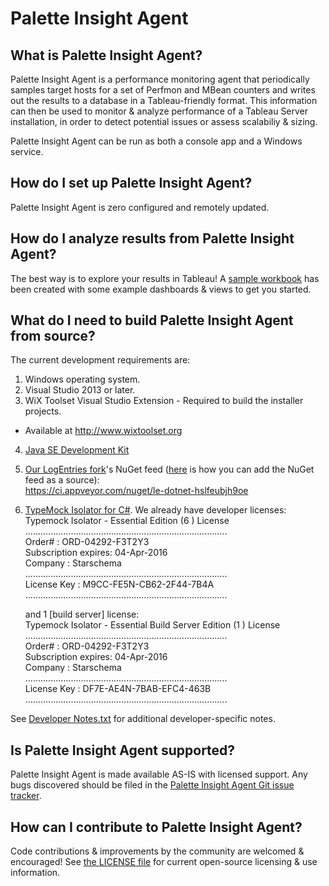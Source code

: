 # Palette Insight Agent #

## What is Palette Insight Agent?

Palette Insight Agent is a performance monitoring agent that periodically samples target hosts for a set of Perfmon and MBean counters and writes out the results to a database in a Tableau-friendly format.  This information can then be used to monitor & analyze performance of a Tableau Server installation, in order to detect potential issues or assess scalabiliy & sizing.

Palette Insight Agent can be run as both a console app and a Windows service.

## How do I set up Palette Insight Agent?

Palette Insight Agent is zero configured and remotely updated.

## How do I analyze results from Palette Insight Agent?

The best way is to explore your results in Tableau!  A [sample workbook](https://github.com/palette-software/BlackBoxRecorder/blob/master/Sample%20Workbooks/PaletteInsightAgent%20Workbook.twb) has been created with some example dashboards & views to get you started.

## What do I need to build Palette Insight Agent from source?

The current development requirements are:

1. Windows operating system.
2. Visual Studio 2013 or later.
3. WiX Toolset Visual Studio Extension - Required to build the installer projects.
  * Available at http://www.wixtoolset.org
4. [Java SE Development Kit](http://www.oracle.com/technetwork/java/javase/downloads/jdk8-downloads-2133151.html)
5. [Our LogEntries fork](https://github.com/palette-software/le_dotnet)'s NuGet feed ([here](https://www.appveyor.com/docs/nuget#configuring-private-nuget-feed-in-visual-studio) is how you can add the NuGet feed as a source):  
   https://ci.appveyor.com/nuget/le-dotnet-hslfeubjh9oe
6. [TypeMock Isolator for C#](http://www.typemock.com/files/TypemockIsolatorSuite-8.2.3.20.msi). We already have developer licenses:  
    Typemock Isolator - Essential  Edition (6 ) License  
    ................................................................................  
    Order#                  :  ORD-04292-F3T2Y3  
    Subscription expires:  04-Apr-2016  
    Company               :  Starschema  
    ................................................................................  
    License Key            : M9CC-FE5N-CB62-2F44-7B4A  
    ................................................................................  

   and 1 [build server] license:  
    Typemock Isolator - Essential Build Server  Edition (1 ) License  
    ................................................................................  
    Order#                  :  ORD-04292-F3T2Y3  
    Subscription expires:  04-Apr-2016  
    Company               :  Starschema  
    ................................................................................  
    License Key            : DF7E-AE4N-7BAB-EFC4-463B  
    ................................................................................  


See [Developer Notes.txt](https://github.com/palette-software/BlackBoxRecorder/blob/master/Developer%20Notes.txt) for additional developer-specific notes.

## Is Palette Insight Agent supported?

Palette Insight Agent is made available AS-IS with licensed support. Any bugs discovered should be filed in the [Palette Insight Agent Git issue tracker](https://github.com/palette-software/BlackBoxRecorder/issues).

## How can I contribute to Palette Insight Agent?

Code contributions & improvements by the community are welcomed & encouraged!  See [the LICENSE file](https://github.com/palette-software/BlackBoxRecorder/blob/master/LICENSE) for current open-source licensing & use information.
